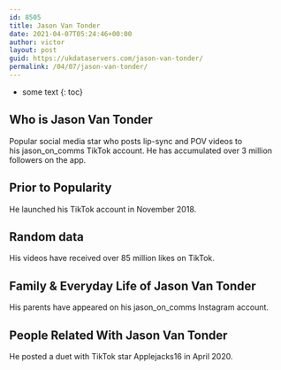 ```yaml
---
id: 8505
title: Jason Van Tonder
date: 2021-04-07T05:24:46+00:00
author: victor
layout: post
guid: https://ukdataservers.com/jason-van-tonder/
permalink: /04/07/jason-van-tonder/
---
```


* some text
{: toc}


## Who is Jason Van Tonder



Popular social media star who posts lip-sync and POV videos to his jason_on_comms TikTok account. He has accumulated over 3 million followers on the app. 

                
                
                
## Prior to Popularity



He launched his TikTok account in November 2018. 

                
                
                
## Random data



His videos have received over 85 million likes on TikTok. 

                
                
                
## Family & Everyday Life of Jason Van Tonder



His parents have appeared on his jason_on_comms Instagram account. 

                
                
                
## People Related With Jason Van Tonder



He posted a duet with TikTok star Applejacks16 in April 2020. 

                
              
            
          
          
          
